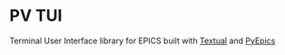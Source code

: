 # PV TUI
Terminal User Interface library for EPICS built with [Textual](https://github.com/Textualize/textual)
and [PyEpics](https://github.com/pyepics/pyepics)
